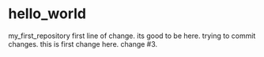 # hello_world
my_first_repository
first line of change.
its good to be here.
trying to commit changes.
this is first change here. change #3.
